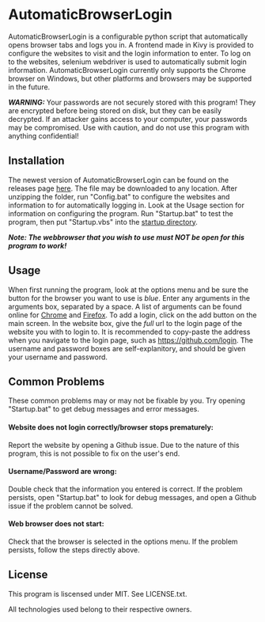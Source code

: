 # AutomaticBrowserLogin

AutomaticBrowserLogin is a configurable python script that automatically opens browser tabs and logs you in. A frontend made in Kivy is provided to configure the websites to visit and the login information to enter. To log on to the websites, selenium webdriver is used to automatically submit login information. AutomaticBrowserLogin currently only supports the Chrome browser on Windows, but other platforms and browsers may be supported in the future.

**_WARNING:_** Your passwords are not securely stored with this program! They are encrypted before being stored on disk, but they can be easily decrypted. If an attacker gains access to your computer, your passwords may be compromised. Use with caution, and do not use this program with anything confidential!

## Installation

The newest version of AutomaticBrowserLogin can be found on the releases page [here](https://github.com/Inei1/AutomaticBrowserLogin/releases). The file may be downloaded to any location. After unzipping the folder, run "Config.bat" to configure the websites and information to for automatically logging in. Look at the Usage section for information on configuring the program. Run "Startup.bat" to test the program, then put "Startup.vbs" into the [startup directory](http://www.thewindowsclub.com/startup-folder-in-windows-8).

**_Note: The webbrowser that you wish to use must NOT be open for this program to work!_** 

## Usage

When first running the program, look at the options menu and be sure the button for the browser you want to use is _blue_. Enter any arguments in the arguments box, separated by a space. A list of arguments can be found online for [Chrome](https://peter.sh/experiments/chromium-command-line-switches/) and [Firefox](https://developer.mozilla.org/en-US/docs/Mozilla/Command_Line_Options). To add a login, click on the add button on the main screen. In the website box, give the _full_ url to the login page of the website you with to login to. It is recommended to copy-paste the address when you navigate to the login page, such as https://github.com/login. The username and password boxes are self-explanitory, and should be given your username and password.

## Common Problems

These common problems may or may not be fixable by you. Try opening "Startup.bat" to get debug messages and error messages.

#### Website does not login correctly/browser stops prematurely:

Report the website by opening a Github issue. Due to the nature of this program, this is not possible to fix on the user's end.

#### Username/Password are wrong:

Double check that the information you entered is correct. If the problem persists, open "Startup.bat" to look for debug messages, and open a Github issue if the problem cannot be solved.

#### Web browser does not start:

Check that the browser is selected in the options menu. If the problem persists, follow the steps directly above.

## License

This program is liscensed under MIT. See LICENSE.txt.

All technologies used belong to their respective owners.
